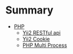 # Summary

- [PHP](php/readme.md)
  - [Yii2 RESTful api](php/yii2-restful-api.md)
  - [Yii2 Cookie](php/yii2-cookie.md)
  - [PHP Multi Process](php/multi-process.md)